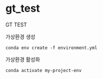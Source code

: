 # gt_test
GT TEST

가상환경 생성
```
conda env create -f environment.yml
```

가상환경 활성화
```
conda activate my-project-env
